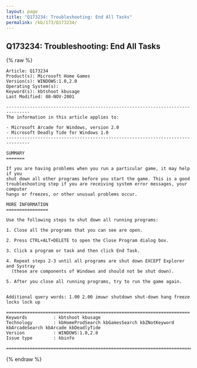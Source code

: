 ```yaml
---
layout: page
title: "Q173234: Troubleshooting: End All Tasks"
permalink: /kb/173/Q173234/
---
```


## Q173234: Troubleshooting: End All Tasks

{% raw %}

	Article: Q173234
	Product(s): Microsoft Home Games
	Version(s): WINDOWS:1.0,2.0
	Operating System(s): 
	Keyword(s): kbtshoot kbusage
	Last Modified: 08-NOV-2001
	
	-------------------------------------------------------------------------------
	The information in this article applies to:
	
	- Microsoft Arcade for Windows, version 2.0 
	- Microsoft Deadly Tide for Windows 1.0 
	-------------------------------------------------------------------------------
	
	SUMMARY
	=======
	
	If you are having problems when you run a particular game, it may help if you
	shut down all other programs before you start the game. This is a good
	troubleshooting step if you are receiving system error messages, your computer
	hangs or freezes, or other unusual problems occur.
	
	MORE INFORMATION
	================
	
	Use the following steps to shut down all running programs:
	
	1. Close all the programs that you can see are open.
	
	2. Press CTRL+ALT+DELETE to open the Close Program dialog box.
	
	3. Click a program or task and then click End Task.
	
	4. Repeat steps 2-3 until all programs are shut down EXCEPT Explorer and Systray
	  (these are components of Windows and should not be shut down).
	
	5. After you close all running programs, try to run the game again.
	
	
	Additional query words: 1.00 2.00 imuwr shutdown shut-down hang freeze locks lock up
	
	======================================================================
	Keywords          : kbtshoot kbusage 
	Technology        : kbHomeProdSearch kbGamesSearch kbZNotKeyword kbArcadeSearch kbArcade kbDeadlyTide
	Version           : WINDOWS:1.0,2.0
	Issue type        : kbinfo
	
	=============================================================================
	

{% endraw %}
